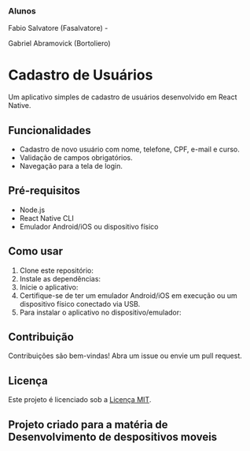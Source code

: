 ### Alunos 
Fabio Salvatore (Fasalvatore) -

Gabriel Abramovick (Bortoliero)
# Cadastro de Usuários

Um aplicativo simples de cadastro de usuários desenvolvido em React Native.

## Funcionalidades

- Cadastro de novo usuário com nome, telefone, CPF, e-mail e curso.
- Validação de campos obrigatórios.
- Navegação para a tela de login.

## Pré-requisitos

- Node.js
- React Native CLI
- Emulador Android/iOS ou dispositivo físico

## Como usar

1. Clone este repositório:
2. Instale as dependências:
3. Inicie o aplicativo: 
4. Certifique-se de ter um emulador Android/iOS em execução ou um dispositivo físico conectado via USB.
5. Para instalar o aplicativo no dispositivo/emulador:



## Contribuição

Contribuições são bem-vindas! Abra um issue ou envie um pull request.

## Licença

Este projeto é licenciado sob a [Licença MIT](https://opensource.org/licenses/MIT).

## Projeto criado para a matéria de Desenvolvimento de despositivos moveis






